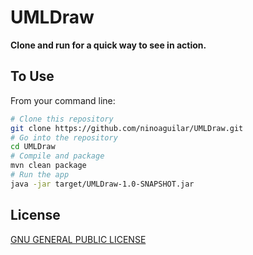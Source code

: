 # UMLDraw

**Clone and run for a quick way to see in action.**

## To Use

From your command line:

```bash
# Clone this repository
git clone https://github.com/ninoaguilar/UMLDraw.git
# Go into the repository
cd UMLDraw
# Compile and package
mvn clean package
# Run the app
java -jar target/UMLDraw-1.0-SNAPSHOT.jar
```

## License

[GNU GENERAL PUBLIC LICENSE](LICENSE)
